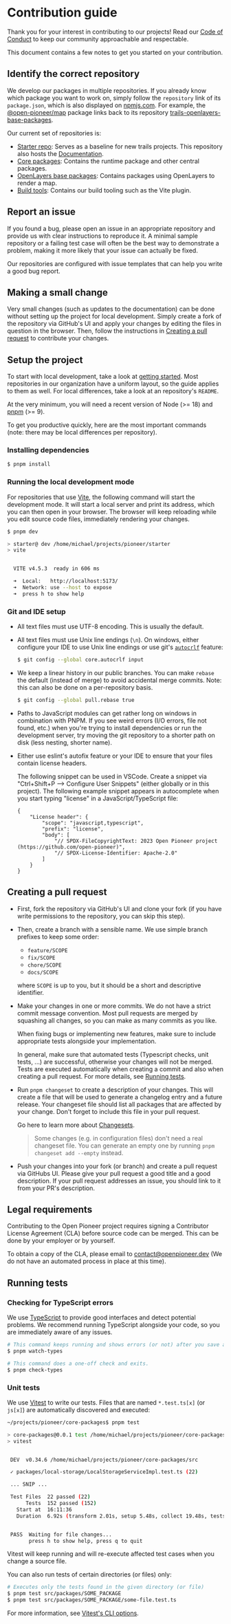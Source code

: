 # Contribution guide

Thank you for your interest in contributing to our projects!
Read our [Code of Conduct](https://github.com/open-pioneer/.github/blob/main/CODE_OF_CONDUCT.md) to keep our community approachable and respectable.

This document contains a few notes to get you started on your contribution.

## Identify the correct repository

We develop our packages in multiple repositories.
If you already know which package you want to work on, simply follow the `repository` link of its `package.json`, which is also displayed on [npmjs.com](https://npmjs.com).
For example, the [@open-pioneer/map](https://www.npmjs.com/package/@open-pioneer/map) package links back to its repository [trails-openlayers-base-packages](https://github.com/open-pioneer/openlayers-base-packages).

Our current set of repositories is:

-   [Starter repo](https://github.com/open-pioneer/trails-starter/): Serves as a baseline for new trails projects.
    This repository also hosts the [Documentation](https://github.com/open-pioneer/trails-starter/tree/main/docs).
-   [Core packages](https://github.com/open-pioneer/trails-core-packages): Contains the runtime package and other central packages.
-   [OpenLayers base packages](https://github.com/open-pioneer/trails-openlayers-base-packages): Contains packages using OpenLayers to render a map.
-   [Build tools](https://github.com/open-pioneer/trails-build-tools): Contains our build tooling such as the Vite plugin.

## Report an issue

If you found a bug, please open an issue in an appropriate repository and provide us with clear instructions to reproduce it.
A minimal sample repository or a failing test case will often be the best way to demonstrate a problem,
making it more likely that your issue can actually be fixed.

Our repositories are configured with issue templates that can help you write a good bug report.

## Making a small change

Very small changes (such as updates to the documentation) can be done without setting up the project for local development.
Simply create a fork of the repository via GitHub's UI and apply your changes by editing the files in question in the browser.
Then, follow the instructions in [Creating a pull request](#creating-a-pull-request) to contribute your changes.

## Setup the project

To start with local development, take a look at [getting started](./GettingStarted.md).
Most repositories in our organization have a uniform layout, so the guide applies to them as well.
For local differences, take a look at an repository's `README`.

At the very minimum, you will need a recent version of Node (>= 18) and [pnpm](https://pnpm.io/) (>= 9).

To get you productive quickly, here are the most important commands (note: there may be local differences per repository).

### Installing dependencies

```bash
$ pnpm install
```

### Running the local development mode

For repositories that use [Vite](https://vitejs.dev/), the following command will start the development mode.
It will start a local server and print its address, which you can then open in your browser.
The browser will keep reloading while you edit source code files, immediately rendering your changes.

```bash
$ pnpm dev

> starter@ dev /home/michael/projects/pioneer/starter
> vite


  VITE v4.5.3  ready in 606 ms

  ➜  Local:   http://localhost:5173/
  ➜  Network: use --host to expose
  ➜  press h to show help

```

### Git and IDE setup

-   All text files must use UTF-8 encoding. This is usually the default.
-   All text files must use Unix line endings (`\n`).
    On windows, either configure your IDE to use Unix line endings or use git's [`autocrlf`](https://git-scm.com/book/en/v2/Customizing-Git-Git-Configuration) feature:

    ```bash
    $ git config --global core.autocrlf input
    ```

-   We keep a linear history in our public branches.
    You can make `rebase` the default (instead of merge) to avoid accidental merge commits.
    Note: this can also be done on a per-repository basis.

    ```bash
    $ git config --global pull.rebase true
    ```

-   Paths to JavaScript modules can get rather long on windows in combination with PNPM. If you see weird errors (I/O errors, file not found, etc.) when you're trying to install dependencies or run the development server, try moving the git repository to a shorter path on disk (less nesting, shorter name).

-   Either use eslint's autofix feature or your IDE to ensure that your files contain license headers.

    The following snippet can be used in VSCode.
    Create a snippet via "Ctrl+Shift+P --> Configure User Snippets" (either globally or in this project).
    The following example snippet appears in autocomplete when you start typing "license" in a JavaScript/TypeScript file:

    ```jsonc
    {
        "License header": {
            "scope": "javascript,typescript",
            "prefix": "license",
            "body": [
                "// SPDX-FileCopyrightText: 2023 Open Pioneer project (https://github.com/open-pioneer)",
                "// SPDX-License-Identifier: Apache-2.0"
            ]
        }
    }
    ```

## Creating a pull request

-   First, fork the repository via GitHub's UI and clone your fork (if you have write permissions to the repository, you can skip this step).

-   Then, create a branch with a sensible name.
    We use simple branch prefixes to keep some order:

    -   `feature/SCOPE`
    -   `fix/SCOPE`
    -   `chore/SCOPE`
    -   `docs/SCOPE`

    where `SCOPE` is up to you, but it should be a short and descriptive identifier.

-   Make your changes in one or more commits.
    We do not have a strict commit message convention.
    Most pull requests are merged by squashing all changes, so you can make as many commits as you like.

    When fixing bugs or implementing new features, make sure to include appropriate tests alongside your implementation.

    In general, make sure that automated tests (Typescript checks, unit tests, ...) are successful, otherwise your changes will not be merged.
    Tests are executed automatically when creating a commit and also when creating a pull request.
    For more details, see [Running tests](#running-tests).

-   Run `pnpm changeset` to create a description of your changes.
    This will create a file that will be used to generate a changelog entry and a future release.
    Your changeset file should list all packages that are affected by your change.
    Don't forget to include this file in your pull request.

    Go here to learn more about [Changesets](https://github.com/changesets/changesets).

    > Some changes (e.g. in configuration files) don't need a real changeset file.
    > You can generate an empty one by running `pnpm changeset add --empty` instead.

-   Push your changes into your fork (or branch) and create a pull request via GitHubs UI.
    Please give your pull request a good title and a good description.
    If your pull request addresses an issue, you should link to it from your PR's description.

## Legal requirements

Contributing to the Open Pioneer project requires signing a Contributor License Agreement (CLA) before source code can be merged.
This can be done by your employer or by yourself.

To obtain a copy of the CLA, please email to [contact@openpioneer.dev](mailto:contact@openpioneer.dev) (We do not have an automated process in place at this time).

## Running tests

### Checking for TypeScript errors

We use [TypeScript](https://www.typescriptlang.org/) to provide good interfaces and detect potential problems.
We recommend running TypeScript alongside your code, so you are immediately aware of any issues.

```bash
# This command keeps running and shows errors (or not) after you save a file.
$ pnpm watch-types

# This command does a one-off check and exits.
$ pnpm check-types
```

### Unit tests

We use [Vitest](https://vitest.dev/) to write our tests.
Files that are named `*.test.ts[x]` (or `js[x]`) are automatically discovered and executed:

```bash
~/projects/pioneer/core-packages$ pnpm test

> core-packages@0.0.1 test /home/michael/projects/pioneer/core-packages
> vitest


 DEV  v0.34.6 /home/michael/projects/pioneer/core-packages/src

 ✓ packages/local-storage/LocalStorageServiceImpl.test.ts (22)

 ... SNIP ...

 Test Files  22 passed (22)
      Tests  152 passed (152)
   Start at  16:11:36
   Duration  6.92s (transform 2.01s, setup 5.48s, collect 19.48s, tests 5.62s, environment 9.17s, prepare 3.87s)


 PASS  Waiting for file changes...
       press h to show help, press q to quit
```

Vitest will keep running and will re-execute affected test cases when you change a source file.

You can also run tests of certain directories (or files) only:

```bash
# Executes only the tests found in the given directory (or file)
$ pnpm test src/packages/SOME_PACKAGE
$ pnpm test src/packages/SOME_PACKAGE/some-file.test.ts
```

For more information, see [Vitest's CLI options](https://vitest.dev/guide/cli.html).
